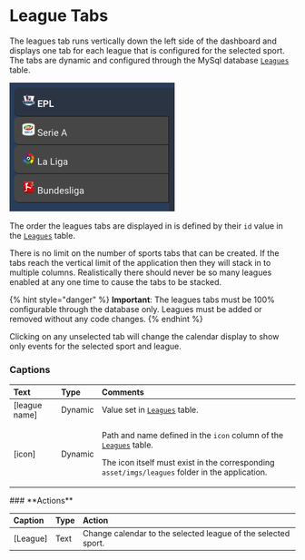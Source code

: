 # League Tabs

The leagues tab runs vertically down the left side of the dashboard and displays one tab for each league that is configured for the selected sport. The tabs are dynamic and configured through the MySql database [`Leagues`](../../../database/objects/tables.md#leagues) table. 

![](../../../.gitbook/assets/screen-shot-2020-03-02-at-4.06.55-pm.png)

The order the leagues tabs are displayed in is defined by their `id` value in the [`Leagues`](../../../database/objects/tables.md#leagues) table.

There is no limit on the number of sports tabs that can be created. If the tabs reach the vertical limit of the application then they will stack in to multiple columns. Realistically there should never be so many leagues enabled at any one time to cause the tabs to be stacked.

{% hint style="danger" %}
**Important**: The leagues tabs must be 100% configurable through the database only. Leagues must be added or removed without any code changes.
{% endhint %}

Clicking on any unselected tab will change the calendar display to show only events for the selected sport and league.

### **Captions**

<table>
  <thead>
    <tr>
      <th style="text-align:left">Text</th>
      <th style="text-align:left">Type</th>
      <th style="text-align:left">Comments</th>
    </tr>
  </thead>
  <tbody>
    <tr>
      <td style="text-align:left">[league name]</td>
      <td style="text-align:left">Dynamic</td>
      <td style="text-align:left">Value set in <a href="../../../database/objects/tables.md#leagues"><code>Leagues</code></a> table.</td>
    </tr>
    <tr>
      <td style="text-align:left">[icon]</td>
      <td style="text-align:left">Dynamic</td>
      <td style="text-align:left">
        <p>Path and name defined in the <code>icon</code> column of the <a href="../../../database/objects/tables.md#leagues"><code>Leagues</code></a> table.</p>
        <p>The icon itself must exist in the corresponding <code>asset/imgs/leagues</code> folder
          in the application.</p>
      </td>
    </tr>
  </tbody>
</table>### **Actions**

| Caption | Type | Action |
| :--- | :--- | :--- |
| \[League\] | Text | Change calendar to the selected league of the selected sport. |

